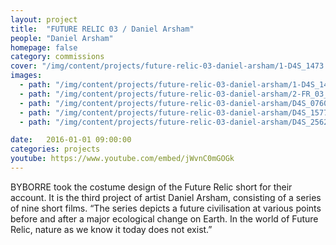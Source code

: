 ```yaml
---
layout: project
title:  "FUTURE RELIC 03 / Daniel Arsham"
people: "Daniel Arsham"
homepage: false
category: commissions
cover: "/img/content/projects/future-relic-03-daniel-arsham/1-D4S_1473.jpg"
images:
  - path: "/img/content/projects/future-relic-03-daniel-arsham/1-D4S_1473.jpg"
  - path: "/img/content/projects/future-relic-03-daniel-arsham/2-FR_03_fp.jpg"
  - path: "/img/content/projects/future-relic-03-daniel-arsham/D4S_0760.jpg"
  - path: "/img/content/projects/future-relic-03-daniel-arsham/D4S_1577.jpg"
  - path: "/img/content/projects/future-relic-03-daniel-arsham/D4S_2562.jpg"

date:   2016-01-01 09:00:00
categories: projects
youtube: https://www.youtube.com/embed/jWvnC0mGOGk
---
```


BYBORRE took the costume design of the Future Relic short for their account. It is the third project of artist Daniel Arsham, consisting of a series of nine short films. “The series depicts a future civilisation at various points before and after a major ecological change on Earth. In the world of Future Relic, nature as we know it today does not exist.”

